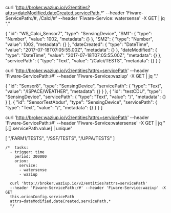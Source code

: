 curl 'http://broker.waziup.io/v2/entities?attrs=dateModified,dateCreated,servicePath,*' --header 'Fiware-ServicePath:/#, /Calci/#' --header 'Fiware-Service: watersense' -X GET | jq "."


  {
    "id": "WS_Calci_Sensor7",
    "type": "SensingDevice",
    "SM1": {
      "type": "Number",
      "value": 1002,
      "metadata": {}
    },
    "SM2": {
      "type": "Number",
      "value": 1002,
      "metadata": {}
    },
    "dateCreated": {
      "type": "DateTime",
      "value": "2017-07-18T07:05:55.00Z",
      "metadata": {}
    },
    "dateModified": {
      "type": "DateTime",
      "value": "2017-07-18T07:05:55.00Z",
      "metadata": {}
    },
    "servicePath": {
      "type": "Text",
      "value": "/Calci/TESTS",
      "metadata": {}
    }
  }

curl 'http://broker.waziup.io/v2/entities?attrs=servicePath' --header 'Fiware-ServicePath:/#' --header 'Fiware-Service:waziup' -X GET | jq "."

  {
    "id": "Sensor8",
    "type": "SensingDevice",
    "servicePath": {
      "type": "Text",
      "value": "/ISPACE/WEATHER",
      "metadata": {}
    }
  },
  {
    "id": "testCDU",
    "type": "SensingDevice",
    "servicePath": {
      "type": "Text",
      "value": "/",
      "metadata": {}
    }
  },
  {
    "id": "SensorTestAbdur",
    "type": "SensingDevice",
    "servicePath": {
      "type": "Text",
      "value": "/",
      "metadata": {}
    }
  }
]


curl 'http://broker.waziup.io/v2/entities?attrs=servicePath' --header 'Fiware-ServicePath:/#' --header 'Fiware-Service:watersense' -X GET | jq "[.[].servicePath.value] | unique"

[
  "/FARM1/TESTS",
  "/SSF/TESTS",
  "/UPPA/TESTS"
]



    /*  tasks:
      - trigger: time
        period: 300000
        orion:
          service: 
          - watersense
          - waziup
  
      curl 'http://broker.waziup.io/v2/entities?attrs=servicePath' 
      --header 'Fiware-ServicePath:/#' --header 'Fiware-Service:waziup' -X GET
      this.orionConfig.servicePath
      attrs=dateModified,dateCreated,servicePath,*
      */